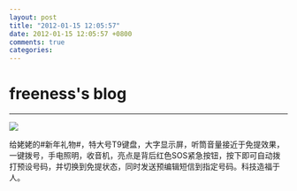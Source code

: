 ```yaml
---
layout: post
title: "2012-01-15 12:05:57"
date: 2012-01-15 12:05:57 +0800
comments: true
categories: 
---
```


# freeness's blog

----------

![](http://okqmqrbgo.bkt.clouddn.com/201201151205571.jpg)

>
给姥姥的\#新年礼物\#，特大号T9键盘，大字显示屏，听筒音量接近于免提效果，一键拨号，手电照明，收音机，亮点是背后红色SOS紧急按钮，按下即可自动拨打预设号码，并切换到免提状态，同时发送预编辑短信到指定号码。科技造福于人。